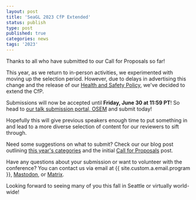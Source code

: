 ```yaml
---
layout: post
title: 'SeaGL 2023 CfP Extended'
status: publish
type: post
published: true
categories: news
tags: '2023'
---
```


Thanks to all who have submitted to our Call for Proposals so far!

This year, as we return to in-person activities, we experimented with moving up the selection period.
However, due to delays in advertising this change and the release of our [Health and Safety Policy](/health_and_safety_policy), we've decided to extend the CfP.

Submissions will now be accepted until **Friday, June 30 at 11:59 PT**! So head to [our talk submission portal, OSEM](https://osem.seagl.org/conferences/seagl2023) and submit today!

Hopefully this will give previous speakers enough time to put something in and lead to a more diverse selection of content for our reviewers to sift through.

Need some suggestions on what to submit? Check our our blog post outlining [this year's categories](/news/2023/03/08/CFP-Details) and the initial [Call for Proposals](/news/2023/03/08/CFP-Open) post.

Have any questions about your submission or want to volunteer with the conference? You can contact us via email at {{ site.custom.a.email.program }}, [Mastodon](https://mastodon.social/@SeaGL), or [Matrix](https://matrix.to/#/#general:seagl.org).

Looking forward to seeing many of you this fall in Seattle or virtually world-wide!
